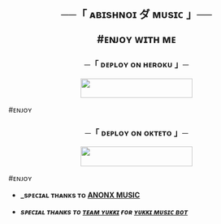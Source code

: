 <h2 align="center">
    ──「 ᴀʙɪsʜɴᴏɪ ダ ᴍᴜsɪᴄ 」──




#ᴇɴᴊᴏʏ ᴡɪᴛʜ ᴍᴇ

<h3 align="center">
    ─「 ᴅᴇᴩʟᴏʏ ᴏɴ ʜᴇʀᴏᴋᴜ 」─
</h3>

<p align="center"><a href="https://dashboard.heroku.com/new?template=https://github.com/KingAbishnoi/AbishnoiXMusic"> <img src="https://img.shields.io/badge/Deploy%20On%20Heroku-black?style=for-the-badge&logo=heroku" width="220" height="38.45"/></a></p>




#ᴇɴᴊᴏʏ 

 
<h3 align="center">
    ─「 ᴅᴇᴩʟᴏʏ ᴏɴ ᴏᴋᴛᴇᴛᴏ 」─
</h3>

<p align="center"><a href="https://cloud.okteto.com/deploy?repository=https://github.com/KingAbishnoi/AbishnoiXMusic"><img src="https://img.shields.io/badge/Deploy%20On%20Okteto-black?style=for-the-badge&logo=Okteto" width="220" height="38.45"/></a></p>

  
  
  
  
  
  
  
  
  
  
  #ᴇɴᴊᴏʏ
  
  
  
  
  
  
  
  
- <b> _sᴩᴇᴄɪᴀʟ ᴛʜᴀɴᴋs ᴛᴏ [ANONX MUSIC](https://github.com/AnonymousR1025/AnonXMusic)  

- <b> _sᴩᴇᴄɪᴀʟ ᴛʜᴀɴᴋs ᴛᴏ [ᴛᴇᴀᴍ ʏᴜᴋᴋɪ](https://github.com/TeamYukki) ғᴏʀ [ʏᴜᴋᴋɪ ᴍᴜsɪᴄ ʙᴏᴛ](https://github.com/TeamYukki/YukkiMusicBot)_ </b>  
